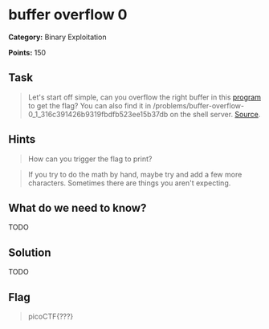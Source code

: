 # buffer overflow 0

**Category:** Binary Exploitation

**Points:** 150

## Task

>  Let's start off simple, can you overflow the right buffer in this [program](Files/vuln) to get the flag? You can also find it in /problems/buffer-overflow-0_1_316c391426b9319fbdfb523ee15b37db on the shell server. [Source](Files/vuln.c). 


## Hints

> How can you trigger the flag to print?

> If you try to do the math by hand, maybe try and add a few more characters. Sometimes there are things you aren't expecting.


## What do we need to know?

TODO

## Solution

TODO

## Flag

> picoCTF{???}

 